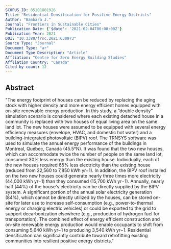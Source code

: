 ```yaml
---
SCOPUS_ID: 85101881926
Title: "Residential Densification for Positive Energy Districts"
Author: "Bambara J."
Journal: "Frontiers in Sustainable Cities"
Publication Date: {'$date': '2021-02-04T00:00:00Z'}
Publication Year: 2021
DOI: "10.3389/frsc.2021.630973"
Source Type: "Journal"
Document Type: "ar"
Document Type Description: "Article"
Affliation: "Centre for Zero Energy Building Studies"
Affliation Country: "Canada"
Cited by count: 12
---
```


## Abstract
"The energy footprint of houses can be reduced by replacing the aging stock with higher density and more energy efficient homes equipped with on-site renewable energy production. In this study, a “double density” simulation scenario is considered where each existing detached house in a community is replaced with two houses of equal living area on the same land lot. The new houses were assumed to be equipped with several energy efficiency measures (envelope, HVAC, and domestic hot water) and a building-integrated photovoltaic (BIPV) roof. The TRNSYS software was used to simulate the annual energy performance of the buildings in Montreal, Québec, Canada (45.5°N). It was found that the two new houses, which can accommodate twice the number of people on the same land lot, consumed 30% less energy than the existing house. Individually, each of the new houses required 65% less electricity than the existing house (reduced from 22,560 to 7,850 kWh yr−1). In addition, the BIPV roof installed on the two new houses could generate nearly three times more electricity (44,000 kWh yr−1) than they consumed (15,700 kWh yr−1). Annually, nearly half (44%) of the house's electricity can be directly supplied by the BIPV system. A significant portion of the annual solar electricity generation (84%), which cannot be directly utilized by the houses, can be stored on-site for later use to increase self-consumption (e.g., power-to-thermal energy or charging electric vehicles) or could be exported to the grid to support decarbonization elsewhere (e.g., production of hydrogen fuel for transportation). The combined effect of energy efficient construction and on-site renewable energy production would enable occupants to shift from consuming 5,640 kWh yr−1 to producing 3,540 kWh yr−1. Residential densification can significantly contribute toward retrofitting existing communities into resilient positive energy districts."

